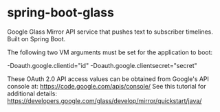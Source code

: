 spring-boot-glass
======

Google Glass Mirror API service that pushes text to subscriber timelines. Built on Spring Boot.

The following two VM arguments must be set for the application to boot:

-Doauth.google.clientid="id"
-Doauth.google.clientsecret="secret"

These OAuth 2.0 API access values can be obtained from Google's API console at: https://code.google.com/apis/console/ 
See this tutorial for additional details: https://developers.google.com/glass/develop/mirror/quickstart/java/
